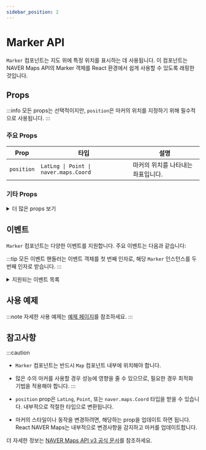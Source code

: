 ```yaml
---
sidebar_position: 2
---
```


# Marker API

`Marker` 컴포넌트는 지도 위에 특정 위치를 표시하는 데 사용됩니다. 이 컴포넌트는 NAVER Maps API의 Marker 객체를 React 환경에서 쉽게 사용할 수 있도록 래핑한 것입니다.

## Props

:::info
모든 props는 선택적이지만, `position`은 마커의 위치를 지정하기 위해 필수적으로 사용됩니다.
:::

### 주요 Props

| Prop       | 타입                                  | 설명                               |
| ---------- | ------------------------------------- | ---------------------------------- |
| `position` | `LatLng \| Point \| naver.maps.Coord` | 마커의 위치를 나타내는 좌표입니다. |

### 기타 Props

<details>
<summary>더 많은 props 보기</summary>

| Prop        | 타입                                                                             | 설명                                              |
| ----------- | -------------------------------------------------------------------------------- | ------------------------------------------------- |
| `shape`     | `naver.maps.MarkerShape`                                                         | 마커의 인터랙션 영역을 정의합니다.                |
| `title`     | `string`                                                                         | 마커에 마우스 오버 시 나타나는 툴팁 문자열입니다. |
| `cursor`    | `string`                                                                         | 마커에 마우스 오버 시 나타나는 포인터 모양입니다. |
| `clickable` | `boolean`                                                                        | 마커의 클릭 허용 여부를 설정합니다.               |
| `draggable` | `boolean`                                                                        | 마커의 드래그 허용 여부를 설정합니다.             |
| `visible`   | `boolean`                                                                        | 마커의 노출 허용 여부를 설정합니다.               |
| `zIndex`    | `number`                                                                         | 마커의 쌓임 순서를 설정합니다.                    |
| `animation` | `naver.maps.Animation`                                                           | 마커가 지도에 추가될 때 시작할 애니메이션입니다.  |
| `icon`      | `string \| naver.maps.ImageIcon \| naver.maps.SymbolIcon \| naver.maps.HtmlIcon` | 마커의 모양을 정의합니다.                         |

</details>

## 이벤트

`Marker` 컴포넌트는 다양한 이벤트를 지원합니다. 주요 이벤트는 다음과 같습니다:

:::tip
모든 이벤트 핸들러는 이벤트 객체를 첫 번째 인자로, 해당 `Marker` 인스턴스를 두 번째 인자로 받습니다.
:::

<details>
<summary>지원되는 이벤트 목록</summary>

| 이벤트 Prop    | 설명                                                 |
| -------------- | ---------------------------------------------------- |
| `onClick`      | 마커를 클릭했을 때 발생하는 이벤트입니다.            |
| `onDblClick`   | 마커를 더블 클릭했을 때 발생하는 이벤트입니다.       |
| `onRightClick` | 마커를 우클릭했을 때 발생하는 이벤트입니다.          |
| `onMouseOver`  | 마커에 마우스를 올렸을 때 발생하는 이벤트입니다.     |
| `onMouseOut`   | 마커에서 마우스가 벗어났을 때 발생하는 이벤트입니다. |
| `onDragStart`  | 마커의 드래그가 시작될 때 발생하는 이벤트입니다.     |
| `onDrag`       | 마커를 드래그 중일 때 발생하는 이벤트입니다.         |
| `onDragEnd`    | 마커의 드래그가 끝났을 때 발생하는 이벤트입니다.     |

</details>

## 사용 예제

:::note
자세한 사용 예제는 [예제 페이지](../sample/)를 참조하세요.
:::

## 참고사항

:::caution

- `Marker` 컴포넌트는 반드시 `Map` 컴포넌트 내부에 위치해야 합니다.
- 많은 수의 마커를 사용할 경우 성능에 영향을 줄 수 있으므로, 필요한 경우 최적화 기법을 적용해야 합니다.
  :::

- `position` prop은 `LatLng`, `Point`, 또는 `naver.maps.Coord` 타입을 받을 수 있습니다. 내부적으로 적절한 타입으로 변환됩니다.
- 마커의 스타일이나 동작을 변경하려면, 해당하는 prop을 업데이트 하면 됩니다. React NAVER Maps는 내부적으로 변경사항을 감지하고 마커를 업데이트합니다.

더 자세한 정보는 [NAVER Maps API v3 공식 문서](https://navermaps.github.io/maps.js.ncp/docs/naver.maps.Marker.html)를 참조하세요.
